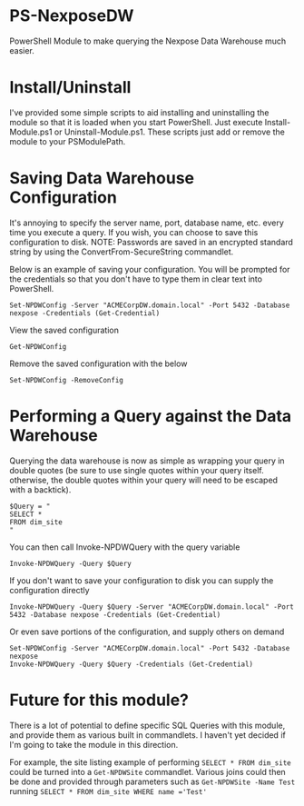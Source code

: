 # PS-NexposeDW
PowerShell Module to make querying the Nexpose Data Warehouse much easier.

# Install/Uninstall
I've provided some simple scripts to aid installing and uninstalling the module so that it is loaded when you start PowerShell.
Just execute Install-Module.ps1 or Uninstall-Module.ps1.  These scripts just add or remove the module to your PSModulePath.

# Saving Data Warehouse Configuration
It's annoying to specify the server name, port, database name, etc. every time you execute a query.  If you wish, you can choose to save this configuration to disk.
NOTE: Passwords are saved in an encrypted standard string by using the ConvertFrom-SecureString commandlet.

Below is an example of saving your configuration. You will be prompted for the credentials so that you don't have to type them in clear text into PowerShell.
```
Set-NPDWConfig -Server "ACMECorpDW.domain.local" -Port 5432 -Database nexpose -Credentials (Get-Credential)
```

View the saved configuration
```
Get-NPDWConfig
```

Remove the saved configuration with the below
```
Set-NPDWConfig -RemoveConfig
```

# Performing a Query against the Data Warehouse
Querying the data warehouse is now as simple as wrapping your query in double quotes (be sure to use single quotes within your query itself. otherwise, the double quotes within your query will need to be escaped with a backtick).

```
$Query = "
SELECT *
FROM dim_site
"
```

You can then call Invoke-NPDWQuery with the query variable
```
Invoke-NPDWQuery -Query $Query
```

If you don't want to save your configuration to disk you can supply the configuration directly
```
Invoke-NPDWQuery -Query $Query -Server "ACMECorpDW.domain.local" -Port 5432 -Database nexpose -Credentials (Get-Credential)
```

Or even save portions of the configuration, and supply others on demand
```
Set-NPDWConfig -Server "ACMECorpDW.domain.local" -Port 5432 -Database nexpose
Invoke-NPDWQuery -Query $Query -Credentials (Get-Credential)
```

# Future for this module?
There is a lot of potential to define specific SQL Queries with this module, and provide them as various built in commandlets.
I haven't yet decided if I'm going to take the module in this direction.

For example, the site listing example of performing `SELECT * FROM dim_site` could be turned into a `Get-NPDWSite` commandlet.
Various joins could then be done and provided through parameters such as `Get-NPDWSite -Name Test` running `SELECT * FROM dim_site WHERE name ='Test'`